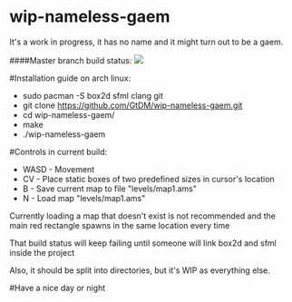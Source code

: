 # wip-nameless-gaem
It's a work in progress, it has no name and it might turn out to be a gaem.

####Master branch build status: 
![](https://travis-ci.org/GtDM/wip-nameless-gaem.svg?branch=master)

#Installation guide on arch linux:
- sudo pacman -S box2d sfml clang git
- git clone https://github.com/GtDM/wip-nameless-gaem.git
- cd wip-nameless-gaem/
- make
- ./wip-nameless-gaem

#Controls in current build:
- WASD - Movement
- CV - Place static boxes of two predefined sizes in cursor's location
- B - Save current map to file "levels/map1.ams"
- N - Load map "levels/map1.ams"

Currently loading a map that doesn't exist is not recommended and the main red rectangle spawns in the same location every time

That build status will keep failing until someone will link box2d and sfml inside the project

Also, it should be split into directories, but it's WIP as everything else.

#Have a nice day or night
